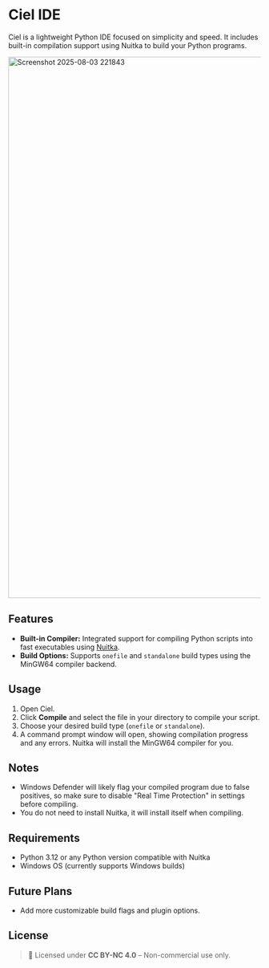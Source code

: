 # Ciel IDE

Ciel is a lightweight Python IDE focused on simplicity and speed. It includes built-in compilation support using Nuitka to build your Python programs.

<img width="1919" height="1079" alt="Screenshot 2025-08-03 221843" src="https://github.com/user-attachments/assets/874343e5-e0c5-4063-ae3b-5b481c667201" />

## Features

- **Built-in Compiler:** Integrated support for compiling Python scripts into fast executables using [Nuitka](https://nuitka.net/).
- **Build Options:** Supports `onefile` and `standalone` build types using the MinGW64 compiler backend.
## Usage

1. Open Ciel. 
2. Click **Compile** and select the file in your directory to compile your script.
3. Choose your desired build type (`onefile` or `standalone`).
4. A command prompt window will open, showing compilation progress and any errors. Nuitka will install the MinGW64 compiler for you.

## Notes

- Windows Defender will likely flag your compiled program due to false positives, so make sure to disable "Real Time Protection" in settings before compiling.
- You do not need to install Nuitka, it will install itself when compiling.

## Requirements

- Python 3.12 or any Python version compatible with Nuitka
- Windows OS (currently supports Windows builds)

## Future Plans

- Add more customizable build flags and plugin options.

## License
> 📜 Licensed under **CC BY-NC 4.0** – Non-commercial use only.

